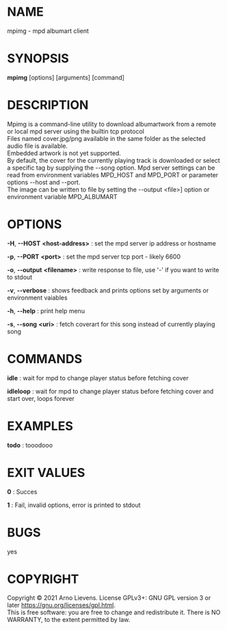 # NAME
mpimg - mpd albumart client

# SYNOPSIS
**mpimg** \[options\] \[arguments\] \[command\]

# DESCRIPTION
Mpimg is a command-line utility to download albumartwork from a remote or local mpd server using the builtin tcp protocol\
Files named cover.jpg/png available in the same folder as the selected audio file is available.\
Embedded artwork is not yet supported.\
By default, the cover for the currently playing track is downloaded or select a specific tag by supplying the --song option.
Mpd server settings can be read from environment variables MPD\_HOST and MPD\_PORT or parameter options --host and --port.\
The image can be written to file by setting the --output \<file\>] option or environment variable MPD\_ALBUMART

# OPTIONS

**-H**, **\--HOST** **\<host-address\>**
: set the mpd server ip address or hostname

**-p**, **\--PORT** **\<port\>**
: set the mpd server tcp port - likely 6600

**-o**, **\--output** **\<filename\>**
: write response to file, use '-' if you want to write to stdout

**-v**, **\--verbose**
: shows feedback and prints options set by arguments or environment vaiables

**-h**, **\--help**
: print help menu

**-s**, **\--song** **\<uri\>**
: fetch coverart for this song instead of currently playing song

# COMMANDS

**idle**
: wait for mpd to change player status before fetching cover

**idleloop**
: wait for mpd to change player status before fetching cover and start over, loops forever

# EXAMPLES
**todo**
: tooodooo

# EXIT VALUES
**0**
: Succes

**1**
: Fail, invalid options, error is printed to stdout

# BUGS
yes

# COPYRIGHT
Copyright © 2021 Arno Lievens. License GPLv3+: GNU GPL version 3 or later <https://gnu.org/licenses/gpl.html>.<br>
This is free software: you are free to change and redistribute it.  There  is  NO
WARRANTY, to the extent permitted by law.
